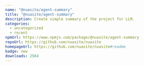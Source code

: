 ```yaml
---
name: "@nuasite/agent-summary"
title: "@nuasite/agent-summary"
description: Create simple summary of the project for LLM.
categories:
  - uncategorized
  - recent
npmUrl: https://www.npmjs.com/package/@nuasite/agent-summary
repoUrl: https://github.com/nuasite/nuasite
homepageUrl: https://github.com/nuasite/nuasite#readme
badge: new
downloads: 2564
---
```

